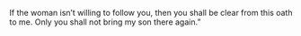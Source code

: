 If the woman isn’t willing to follow you, then you shall be clear from this oath to me. Only you shall not bring my son there again.”